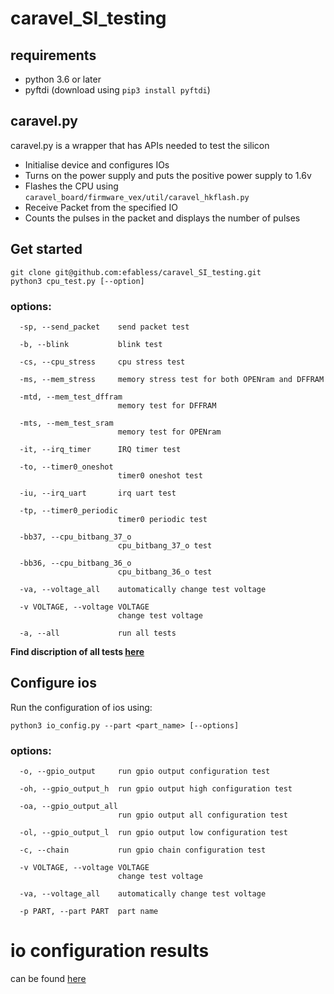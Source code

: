 # caravel_SI_testing 

## requirements
- python 3.6 or later
- pyftdi (download using `pip3 install pyftdi`)

## caravel.py

caravel.py is a wrapper that has APIs needed to test the silicon

- Initialise device and configures IOs
- Turns on the power supply and puts the positive power supply to 1.6v
- Flashes the CPU using `caravel_board/firmware_vex/util/caravel_hkflash.py`
- Receive Packet from the specified IO 
- Counts the pulses in the packet and displays the number of pulses

## Get started

```
git clone git@github.com:efabless/caravel_SI_testing.git
python3 cpu_test.py [--option]
```
### options:
```  
  -sp, --send_packet    send packet test
  
  -b, --blink           blink test
  
  -cs, --cpu_stress     cpu stress test
  
  -ms, --mem_stress     memory stress test for both OPENram and DFFRAM
  
  -mtd, --mem_test_dffram
                        memory test for DFFRAM
                        
  -mts, --mem_test_sram
                        memory test for OPENram
                        
  -it, --irq_timer      IRQ timer test
  
  -to, --timer0_oneshot
                        timer0 oneshot test
                        
  -iu, --irq_uart       irq uart test
  
  -tp, --timer0_periodic
                        timer0 periodic test
                        
  -bb37, --cpu_bitbang_37_o
                        cpu_bitbang_37_o test
                        
  -bb36, --cpu_bitbang_36_o
                        cpu_bitbang_36_o test
                        
  -va, --voltage_all    automatically change test voltage
  
  -v VOLTAGE, --voltage VOLTAGE
                        change test voltage
                        
  -a, --all             run all tests
```
**Find discription of all tests [here](/caravel_board/hex_files/README.md)**


## Configure ios

Run the configuration of ios using:
```
python3 io_config.py --part <part_name> [--options]
```

### options:
```
  -o, --gpio_output     run gpio output configuration test
  
  -oh, --gpio_output_h  run gpio output high configuration test
  
  -oa, --gpio_output_all
                        run gpio output all configuration test
                        
  -ol, --gpio_output_l  run gpio output low configuration test
  
  -c, --chain           run gpio chain configuration test
  
  -v VOLTAGE, --voltage VOLTAGE
                        change test voltage
                        
  -va, --voltage_all    automatically change test voltage
  
  -p PART, --part PART  part name
```

# io configuration results

can be found [here](https://docs.google.com/spreadsheets/d/12yxbwXLbh5ytF1l4kJ_JKm7qokom1a_YTviKQIKbjMI/edit#gid=0)
